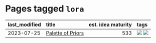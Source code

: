# Pages tagged `lora`

|last_modified|title|est. idea maturity|tags
|:---|:---|---:|:---|
|2023-07-25|[Palette of Priors](../palette_of_priors.md)|533|[![](https://img.shields.io/badge/tag-experimental-77485f)](../tags/experimental.md) [![](https://img.shields.io/badge/tag-lora-34720)](../tags/lora.md)|